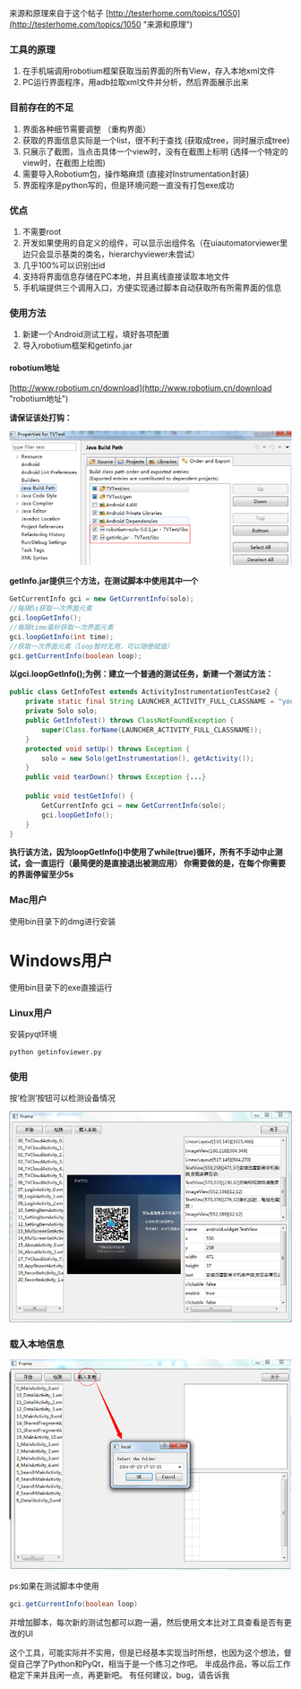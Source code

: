 来源和原理来自于这个帖子 [http://testerhome.com/topics/1050](http://testerhome.com/topics/1050 "来源和原理")

### 工具的原理

1. 在手机端调用robotium框架获取当前界面的所有View，存入本地xml文件
2. PC运行界面程序，用adb拉取xml文件并分析，然后界面展示出来

### 目前存在的不足

1. 界面各种细节需要调整 （重构界面）
2. 获取的界面信息实际是一个list，很不利于查找 (获取成tree，同时展示成tree)
3. 只展示了截图，当点击具体一个view时，没有在截图上标明 (选择一个特定的view时，在截图上绘图)
4. 需要导入Robotium包，操作略麻烦 (直接对Instrumentation封装)
5. 界面程序是python写的，但是环境问题一直没有打包exe成功

### 优点

1. 不需要root
2. 开发如果使用的自定义的组件，可以显示出组件名（在uiautomatorviewer里边只会显示基类的类名，hierarchyviewer未尝试）
3. 几乎100%可以识别出id
4. 支持将界面信息存储在PC本地，并且离线直接读取本地文件
5. 手机端提供三个调用入口，方便实现通过脚本自动获取所有所需界面的信息

### 使用方法

1. 新建一个Android测试工程，填好各项配置
2. 导入robotium框架和getinfo.jar

#### robotium地址
[http://www.robotium.cn/download](http://www.robotium.cn/download "robotium地址")

**请保证该处打钩：**

![提示](imgs/step1.png "提示")

**getInfo.jar提供三个方法，在测试脚本中使用其中一个**

```java
GetCurrentInfo gci = new GetCurrentInfo(solo);
//每隔5s获取一次界面元素
gci.loopGetInfo();
//每隔time毫秒获取一次界面元素
gci.loopGetInfo(int time);
//获取一次界面元素（loop暂时无用，可以随便赋值）
gci.getCurrentInfo(boolean loop);
```

**以gci.loopGetInfo();为例：建立一个普通的测试任务，新建一个测试方法：**

```java
public class GetInfoTest extends ActivityInstrumentationTestCase2 {
    private static final String LAUNCHER_ACTIVITY_FULL_CLASSNAME = "yourTestAppPackageName";
    private Solo solo;
    public GetInfoTest() throws ClassNotFoundException {
        super(Class.forName(LAUNCHER_ACTIVITY_FULL_CLASSNAME));
    }
    protected void setUp() throws Exception {
        solo = new Solo(getInstrumentation(), getActivity());
    }
    public void tearDown() throws Exception {...}

    public void testGetInfo() {     
        GetCurrentInfo gci = new GetCurrentInfo(solo);
        gci.loopGetInfo();
    }
}
```

**执行该方法，因为loopGetInfo()中使用了while(true)循环，所有不手动中止测试，会一直运行（最简便的是直接退出被测应用）
你需要做的是，在每个你需要的界面停留至少5s**

### Mac用户

使用bin目录下的dmg进行安装

# Windows用户

使用bin目录下的exe直接运行

### Linux用户

安装pyqt环境

```bash
python getinfoviewer.py
```

### 使用
按‘检测’按钮可以检测设备情况

![预览](imgs/preview.png "预览")

### 载入本地信息

![载入本地信息](imgs/localimport.png "载入本地信息")

ps:如果在测试脚本中使用

```java
gci.getCurrentInfo(boolean loop)
```

并增加脚本，每次新的测试包都可以跑一遍，然后使用文本比对工具查看是否有更改的UI

这个工具，可能实际并不实用，但是已经基本实现当时所想，也因为这个想法，督促自己学了Python和PyQt，相当于是一个练习之作吧。
半成品作品，等以后工作稳定下来并且闲一点，再更新吧。
有任何建议，bug，请告诉我

